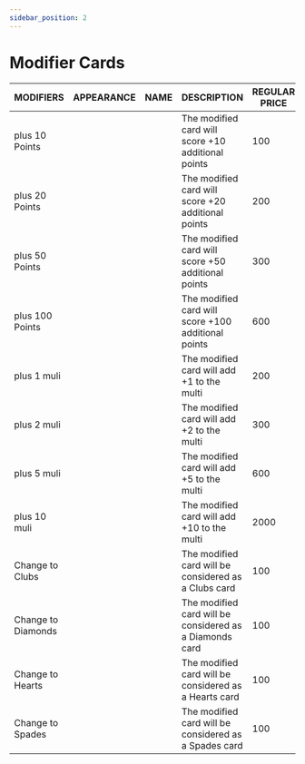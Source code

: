 ```yaml
---
sidebar_position: 2
---
```


# Modifier Cards

| MODIFIERS        | APPEARANCE | NAME                | DESCRIPTION                                           | REGULAR PRICE | PROBABILITY |
|------------------|------------|---------------------|-------------------------------------------------------|---------------|-------------|
| plus 10 Points   |            |                     | The modified card will score +10 additional points     | 100           | 12.4%       |
| plus 20 Points   |            |                     | The modified card will score +20 additional points     | 200           | 8.2%        |
| plus 50 Points   |            |                     | The modified card will score +50 additional points     | 300           | 6.2%        |
| plus 100 Points  |            |                     | The modified card will score +100 additional points    | 600           | 3.1%        |
| plus 1 muli      |            |                     | The modified card will add +1 to the multi             | 200           | 10.3%       |
| plus 2 muli      |            |                     | The modified card will add +2 to the multi             | 300           | 6.2%        |
| plus 5 muli      |            |                     | The modified card will add +5 to the multi             | 600           | 3.1%        |
| plus 10 muli     |            |                     | The modified card will add +10 to the multi            | 2000          | 1.0%        |
| Change to Clubs  |            |                     | The modified card will be considered as a Clubs card   | 100           | 12.4%       |
| Change to Diamonds |          |                     | The modified card will be considered as a Diamonds card| 100           | 12.4%       |
| Change to Hearts |            |                     | The modified card will be considered as a Hearts card  | 100           | 12.4%       |
| Change to Spades |            |                     | The modified card will be considered as a Spades card  | 100           | 12.4%       |
